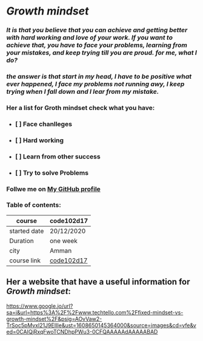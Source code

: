 # ***Growth mindset***
### *It is that you believe that you can achieve and getting better with hard working and love of your work. If you want to achieve that, you have to face your problems, learning from your mistakes, and keep trying till you are proud. for me, what I do?*
### *the answer is that start in my head, I have to be positive what ever happened, I face my problems not running awy, I keep trying when I fall down and I lear from my mistake.*
### **Her a list for Groth mindset check what you have:**
- ### [ ] Face chanlleges
- ### [ ] Hard working
- ### [ ] Learn from other success
- ### [ ] Try to solve Problems
### Follwe me on [My GitHub profile]( https://github.com/mzool)
### **Table of contents**:
| course       | code102d17                                                   |
|------        |--------------------------------------------------------------|
| started date |20/12/2020                                                    |
| Duration     |      one week                                                |
| city         |        Amman                                                 |
|course link   |[code102d17]( https://canvas.instructure.com/courses/2480979 )|

## Her a website that have a useful information for ***Growth mindset***: 
https://www.google.jo/url?sa=i&url=https%3A%2F%2Fwww.techtello.com%2Ffixed-mindset-vs-growth-mindset%2F&psig=AOvVaw2-TrSoc5pMvxl21J9EIIIe&ust=1608650145364000&source=images&cd=vfe&ved=0CAIQjRxqFwoTCNDhpPWu3-0CFQAAAAAdAAAAABAD
